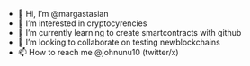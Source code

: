 - 👋 Hi, I’m @margastasian
- 👀 I’m interested in cryptocyrencies
- 🌱 I’m currently learning to create smartcontracts with github
- 💞️ I’m looking to collaborate on testing newblockchains
- 📫 How to reach me @johnunu10 (twitter/x)


<!---
margastasian/margastasian is a ✨ special ✨ repository because its `README.md` (this file) appears on your GitHub profile.
You can click the Preview link to take a look at your changes.
--->
